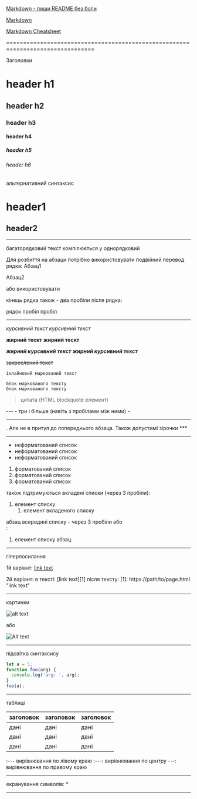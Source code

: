 [Markdown - пиши README без боли](https://www.youtube.com/watch?v=FFBTGdEMrQ4)

[Markdown](https://uk.wikipedia.org/wiki/Markdown)

[Markdown Cheatsheet](https://github.com/adam-p/markdown-here/wiki/Markdown-Cheatsheet)

================================================================================

Заголовки

# header h1
## header h2
### header h3
#### header h4
##### header h5
###### header h6

альтернативний синтаксис

header1
=======

header2
-------

--------------------------------------------------------------------------------

багаторядковий
текст
компілюється
у
однорядковий

Для розбиття на абзаци потрібно використовувати подвійний перевод рядка:
Абзац1

Абзац2

або використовувати <br/>


кінець рядка також - два пробіли після рядка:

рядок пробіл пробіл

--------------------------------------------------------------------------------

*курсивний текст*
_курсивний текст_

**жирний тескт**
__жирний тескт__

***жирний курсивний текст***
___жирний курсивний текст___

~~закреслений текст~~

`інлайновий маркований текст`

```text
блок маркованого тексту
блок маркованого тексту
```

> цитата (HTML blockquote елемент)


--- - три і більше (навіть з пробілами між ними) - <hr>. Але не в притул до
попереднього абзаца. Також допустимі зірочки ***

--------------------------------------------------------------------------------

- неформатований список
- неформатований список
- неформатований список

1. форматований список
2. форматований список
3. форматований список

також підтримуються вкладені списки (через 3 пробіли):

1. елемент списку
   1. елемент вкладеного списку

абзац всередині списку - через 3 пробіли або <br/>:

1. елемент списку
   абзац

--------------------------------------------------------------------------------

гіперпосилання

1й варіант:
  [link text](https://path/to/page.html)

2й варіант:
  в тексті:
    [link text][1]
  після тексту:
    [1]: https://path/to/page.html "link text"

--------------------------------------------------------------------------------

картинки

![alt text](/path/to/img.jpg "Optional title")

або

![Alt text][img1]

[img1]: url/to/image "Optional title attribute"


--------------------------------------------------------------------------------

підсвітка синтаксису

```javascript
let a = 5;
function foo(arg) {
  console.log('arg: ', arg);
}
foo(a);
```
--------------------------------------------------------------------------------

таблиці

| заголовок | заголовок | заголовок |
| --- | --- | --- |
| дані | дані | дані |
| дані | дані | дані |
| дані | дані | дані |

:---  вирівнювання по лівому краю
:---: вирівнювання по центру
---:  вирівнювання по правому краю

--------------------------------------------------------------------------------

екранування символів: \*

--------------------------------------------------------------------------------